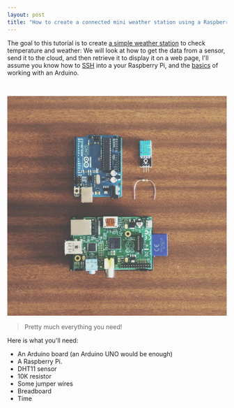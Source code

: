 ```yaml
---
layout: post
title: "How to create a connected mini weather station using a Raspberry pi and/or an Arduino board"
---
```


The goal to this tutorial is to create [a simple weather station](http://weather.aissam.me) to check temperature and weather: We will look at how to get the data from a sensor, send it to the cloud, and then retrieve it to display it on a web page, I'll assume you know how to [SSH](FIXME) into a your Raspberry Pi, and the [basics](FIXME!) of working with an Arduino.

<br>

![Arduino + Raspberry Pi](/images/arduinopluspi.jpg)
<br>


> Pretty much everything you need!

Here is what you'll need:

* An Arduino board (an Arduino UNO would be enough)
* A Raspberry Pi.
* DHT11 sensor
* 10K resistor
* Some jumper wires
* Breadboard
* Time



